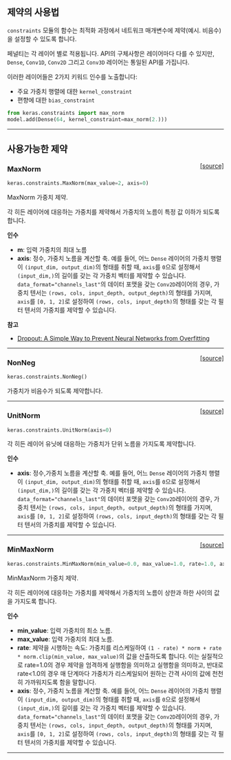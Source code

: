 ## 제약의 사용법

`constraints` 모듈의 함수는 최적화 과정에서 네트워크 매개변수에 제약(예시. 비음수)을 설정할 수 있도록 합니다.

페널티는 각 레이어 별로 적용됩니다. API의 구체사항은 레이어마다 다를 수 있지만, `Dense`, `Conv1D`, `Conv2D` 그리고 `Conv3D` 레이어는 통일된 API를 가집니다.

이러한 레이어들은 2가지 키워드 인수를 노출합니다:

- 주요 가중치 행렬에 대한 `kernel_constraint`
- 편향에 대한 `bias_constraint`


```python
from keras.constraints import max_norm
model.add(Dense(64, kernel_constraint=max_norm(2.)))
```

---

## 사용가능한 제약


<span style="float:right;">[[source]](https://github.com/keras-team/keras/blob/master/keras/constraints.py#L22)</span>
### MaxNorm

```python
keras.constraints.MaxNorm(max_value=2, axis=0)
```

MaxNorm 가중치 제약.

각 히든 레이어에 대응하는 가중치를 제약해서
가중치의 노름이 특정 값 이하가 되도록 합니다.

__인수__

- __m__: 입력 가중치의 최대 노름
- __axis__: 정수, 가중치 노름을 계산할 축.
    예를 들어, 어느 `Dense` 레이어의 가중치 행렬이
    `(input_dim, output_dim)`의 형태를 취할 때,
    `axis`를 `0`으로 설정해서 `(input_dim,)`의 길이를 갖는
    각 가중치 벡터를 제약할 수 있습니다.
    `data_format="channels_last"`의 데이터 포맷을 갖는 `Conv2D`레이어의 경우,
    가중치 텐서는
    `(rows, cols, input_depth, output_depth)`의 형태를 가지며,
    `axis`를 `[0, 1, 2]`로 설정하여
    `(rows, cols, input_depth)`의 형태를 갖는
    각 필터 텐서의 가중치를 제약할 수 있습니다.

__참고__

- [Dropout: A Simple Way to Prevent Neural Networks from Overfitting](
   http://www.cs.toronto.edu/~rsalakhu/papers/srivastava14a.pdf)
    
----

<span style="float:right;">[[source]](https://github.com/keras-team/keras/blob/master/keras/constraints.py#L62)</span>
### NonNeg

```python
keras.constraints.NonNeg()
```

가중치가 비음수가 되도록 제약합니다.

----

<span style="float:right;">[[source]](https://github.com/keras-team/keras/blob/master/keras/constraints.py#L71)</span>
### UnitNorm

```python
keras.constraints.UnitNorm(axis=0)
```

각 히든 레이어 유닛에 대응하는 가중치가 단위 노름을 가지도록 제약합니다.

__인수__

- __axis__: 정수,가중치 노름을 계산할 축.
    예를 들어, 어느 `Dense` 레이어의 가중치 행렬이
    `(input_dim, output_dim)`의 형태를 취할 때,
    `axis`를 `0`으로 설정해서 `(input_dim,)`의 길이를 갖는
    각 가중치 벡터를 제약할 수 있습니다.
    `data_format="channels_last"`의 데이터 포맷을 갖는 `Conv2D`레이어의 경우,
    가중치 텐서는
    `(rows, cols, input_depth, output_depth)`의 형태를 가지며,
    `axis`를 `[0, 1, 2]`로 설정하여
    `(rows, cols, input_depth)`의 형태를 갖는
    각 필터 텐서의 가중치를 제약할 수 있습니다.
    
----

<span style="float:right;">[[source]](https://github.com/keras-team/keras/blob/master/keras/constraints.py#L100)</span>
### MinMaxNorm

```python
keras.constraints.MinMaxNorm(min_value=0.0, max_value=1.0, rate=1.0, axis=0)
```

MinMaxNorm 가중치 제약.

각 히든 레이어에 대응하는 가중치를 제약해서
가중치의 노름이 상한과 하한 사이의 값을 가지도록 합니다.

__인수__

- __min_value__: 입력 가중치의 최소 노름.
- __max_value__: 입력 가중치의 최대 노름.
- __rate__: 제약을 시행하는 속도:
    가중치를 리스케일하여
    `(1 - rate) * norm + rate * norm.clip(min_value, max_value)`의 값을 산출하도록 합니다.
    이는 실질적으로 rate=1.0의 경우 제약을 엄격하게 실행함을 의미하고
    실행함을 의미하고, 반대로 rate<1.0의 경우
    매 단계마다 가중치가 리스케일되어
    원하는 간격 사이의 값에 천천히 가까워지도록 함을 말합니다. 
- __axis__: 정수, 가중치 노름을 계산할 축.
    예를 들어, 어느 `Dense` 레이어의 가중치 행렬이
    `(input_dim, output_dim)`의 형태를 취할 때,
    `axis`를 `0`으로 설정해서 `(input_dim,)`의 길이를 갖는
    각 가중치 벡터를 제약할 수 있습니다.
    `data_format="channels_last"`의 데이터 포맷을 갖는 `Conv2D`레이어의 경우,
    가중치 텐서는
    `(rows, cols, input_depth, output_depth)`의 형태를 가지며,
    `axis`를 `[0, 1, 2]`로 설정하여
    `(rows, cols, input_depth)`의 형태를 갖는
    각 필터 텐서의 가중치를 제약할 수 있습니다.
    

---

